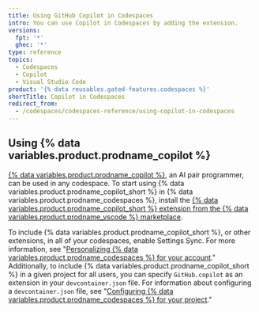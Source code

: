 ```yaml
---
title: Using GitHub Copilot in Codespaces
intro: You can use Copilot in Codespaces by adding the extension.
versions:
  fpt: '*'
  ghec: '*'
type: reference
topics:
  - Codespaces
  - Copilot
  - Visual Studio Code
product: '{% data reusables.gated-features.codespaces %}'
shortTitle: Copilot in Codespaces
redirect_from:
  - /codespaces/codespaces-reference/using-copilot-in-codespaces
---
```


## Using {% data variables.product.prodname_copilot %}

[{% data variables.product.prodname_copilot %}](https://copilot.github.com/), an AI pair programmer, can be used in any codespace. To start using {% data variables.product.prodname_copilot_short %} in {% data variables.product.prodname_codespaces %}, install the [{% data variables.product.prodname_copilot_short %} extension from the {% data variables.product.prodname_vscode %} marketplace](https://marketplace.visualstudio.com/items?itemName=GitHub.copilot).

To include {% data variables.product.prodname_copilot_short %}, or other extensions, in all of your codespaces, enable Settings Sync. For more information, see "[Personalizing {% data variables.product.prodname_codespaces %} for your account](/codespaces/customizing-your-codespace/personalizing-codespaces-for-your-account#settings-sync)." Additionally, to include {% data variables.product.prodname_copilot_short %} in a given project for all users, you can specify `GitHub.copilot` as an extension in your `devcontainer.json` file. For information about configuring a `devcontainer.json` file, see "[Configuring {% data variables.product.prodname_codespaces %} for your project](/codespaces/customizing-your-codespace/configuring-codespaces-for-your-project#creating-a-custom-codespace-configuration)."

